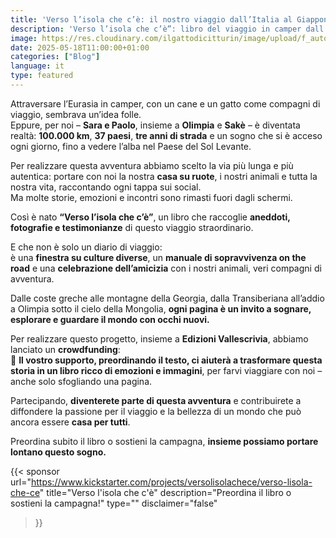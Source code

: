 ```yaml
---
title: 'Verso l’isola che c’è: il nostro viaggio dall’Italia al Giappone con cane e gatto in camper diventa un libro'
description: 'Verso l’isola che c’è”: libro del viaggio in camper dall’Italia al Giappone con cane e gatto. 100.000 km, 37 paesi. Preordina ora!'
image: https://res.cloudinary.com/ilgattodicitturin/image/upload/f_auto,q_auto,w_800,dpr_auto/v1713007643/Articoli/Blog/verso-l-isola-che-ce-libro_gujton.jpg
date: 2025-05-18T11:00:00+01:00
categories: ["Blog"]
language: it
type: featured   
---
```

Attraversare l’Eurasia in camper, con un cane e un gatto come compagni di viaggio, sembrava un’idea folle.  
Eppure, per noi – **Sara e Paolo**, insieme a **Olimpia** e **Sakè** – è diventata realtà: **100.000 km**, **37 paesi**, **tre anni di strada** e un sogno che si è acceso ogni giorno, fino a vedere l’alba nel Paese del Sol Levante.

Per realizzare questa avventura abbiamo scelto la via più lunga e più autentica: portare con noi la nostra **casa su ruote**, i nostri animali e tutta la nostra vita, raccontando ogni tappa sui social.  
Ma molte storie, emozioni e incontri sono rimasti fuori dagli schermi.

Così è nato **“Verso l’isola che c’è”**, un libro che raccoglie **aneddoti, fotografie e testimonianze** di questo viaggio straordinario.

E che non è solo un diario di viaggio:  
è una **finestra su culture diverse**, un **manuale di sopravvivenza on the road** e una **celebrazione dell’amicizia** con i nostri animali, veri compagni di avventura.

Dalle coste greche alle montagne della Georgia, dalla Transiberiana all’addio a Olimpia sotto il cielo della Mongolia, **ogni pagina è un invito a sognare, esplorare e guardare il mondo con occhi nuovi.**

Per realizzare questo progetto, insieme a **Edizioni Vallescrivia**, abbiamo lanciato un **crowdfunding**:  
🎯 **Il vostro supporto, preordinando il testo, ci aiuterà a trasformare questa storia in un libro ricco di emozioni e immagini**, per farvi viaggiare con noi – anche solo sfogliando una pagina.

Partecipando, **diventerete parte di questa avventura** e contribuirete a diffondere la passione per il viaggio e la bellezza di un mondo che può ancora essere **casa per tutti**.

Preordina subito il libro o sostieni la campagna, **insieme possiamo portare lontano questo sogno.**


{{< sponsor 
    url="https://www.kickstarter.com/projects/versolisolachece/verso-lisola-che-ce"
    title="Verso l'isola che c'è"
    description="Preordina il libro o sostieni la campagna!"
    type=""
    disclaimer="false"
>}}

